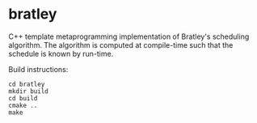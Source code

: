 # bratley
C++ template metaprogramming implementation of Bratley's scheduling algorithm. The algorithm is computed at compile-time such that the schedule is known by run-time.

Build instructions:
```
cd bratley
mkdir build
cd build
cmake ..
make
```
